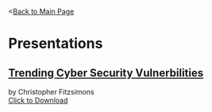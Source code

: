 <[Back to Main Page](https://github.com/ChristopherFitzsimons/WorldSkills2022Cybersecurity)

# Presentations

## [Trending Cyber Security Vulnerbilities](https://github.com/ChristopherFitzsimons/WorldSkills2022Cybersecurity/raw/main/Presentations/WroldSkills%20Presentation%20Cybersecurity.pdf)
by Christopher Fitzsimons  
[Click to Download](https://github.com/ChristopherFitzsimons/WorldSkills2022Cybersecurity/raw/main/Presentations/WroldSkills%20Presentation%20Cybersecurity.pdf)
